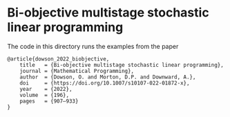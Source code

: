 # Bi-objective multistage stochastic linear programming

The code in this directory runs the examples from the paper

```
@article{dowson_2022_biobjective,
	title   = {Bi-objective multistage stochastic linear programming},
	journal = {Mathematical Programming},
	author  = {Dowson, O. and Morton, D.P. and Downward, A.},
	doi     = {https://doi.org/10.1007/s10107-022-01872-x},
	year    = {2022},
	volume  = {196},
	pages   = {907–933}
}
```
